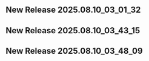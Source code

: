 ## New Release 2025.08.10_03_01_32
## New Release 2025.08.10_03_43_15
## New Release 2025.08.10_03_48_09
